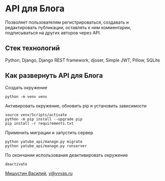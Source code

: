 # API для Блога  
Позволяет пользователям регистрироваться, создавать и редактировать публикации, оставлять к ним комментарии, подписываться на других авторов через API.  

## Стек технологий  
Python, Django, Django REST framework, djoser, Simple JWT, Pillow, SQLite  

## Как развернуть API для Блога  

Создать окружение  
```  
python -m venv venv  
```  

Активировать окружение, обновить pip и установить зависимости  
```  
source venv/Scripts/activate  
python -m pip install --upgrade pip  
pip install -r requirements.txt  
```  

Применить миграции и запустить сервер  
```  
python yatube_api/manage.py migrate  
python yatube_api/manage.py runserver  
```  

По окончании использования деактивировать окружение  
```  
deactivate  
```  

[Мишустин Василий](https://github.com/vvvas), v@vvvas.ru  
